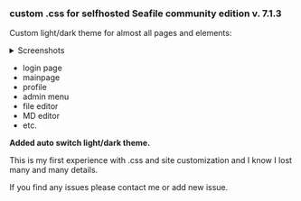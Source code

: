 
### custom .css for selfhosted Seafile community edition v. 7.1.3

Custom light/dark theme for almost all pages and elements:

<details>
  <summary>Screenshots</summary>
  
![](https://raw.githubusercontent.com/u-alexey/seafile_ce-edition_custom_theme/master/DT_admin.png)

![](https://raw.githubusercontent.com/u-alexey/seafile_ce-edition_custom_theme/master/DT_editor.png)

![](https://raw.githubusercontent.com/u-alexey/seafile_ce-edition_custom_theme/master/DT_main.png)

![](https://raw.githubusercontent.com/u-alexey/seafile_ce-edition_custom_theme/master/LT_admin.png)

![](https://raw.githubusercontent.com/u-alexey/seafile_ce-edition_custom_theme/master/LT_main.png)

</details>

* login page
* mainpage
* profile
* admin menu
* file editor
* MD editor
*  etc.

**Added auto switch light/dark theme.**

This is my first experience with .css and site customization and I know I lost many and many details.

If you find any issues please contact me or add new issue.
